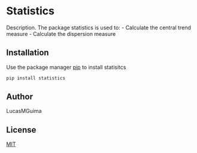 # Statistics
Description. 
The package statistics is used to:
	- Calculate the central trend measure
	- Calculate the dispersion measure

## Installation

Use the package manager [pip](https://pip.pypa.io/en/stable/) to install statisitcs

```bash
pip install statistics
```

## Author
LucasMGuima

## License
[MIT](https://choosealicense.com/licenses/mit/)